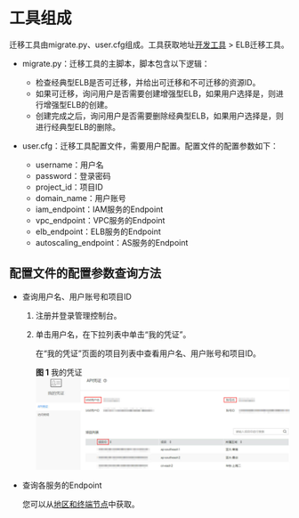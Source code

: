 # 工具组成<a name="zh-cn_topic_0118980204"></a>

迁移工具由migrate.py、user.cfg组成。工具获取地址[开发工具](https://developer.huaweicloud.com/tools)  \> ELB迁移工具。

-   migrate.py：迁移工具的主脚本，脚本包含以下逻辑：
    -   检查经典型ELB是否可迁移，并给出可迁移和不可迁移的资源ID。
    -   如果可迁移，询问用户是否需要创建增强型ELB，如果用户选择是，则进行增强型ELB的创建。
    -   创建完成之后，询问用户是否需要删除经典型ELB，如果用户选择是，则进行经典型ELB的删除。

-   user.cfg：迁移工具配置文件，需要用户配置。配置文件的配置参数如下：
    -   username：用户名
    -   password：登录密码
    -   project\_id：项目ID
    -   domain\_name：用户账号
    -   iam\_endpoint：IAM服务的Endpoint
    -   vpc\_endpoint：VPC服务的Endpoint
    -   elb\_endpoint：ELB服务的Endpoint
    -   autoscaling\_endpoint：AS服务的Endpoint


## 配置文件的配置参数查询方法<a name="section7749201816546"></a>

-   查询用户名、用户账号和项目ID
    1.  注册并登录管理控制台。
    2.  单击用户名，在下拉列表中单击“我的凭证”。

        在“我的凭证”页面的项目列表中查看用户名、用户账号和项目ID。

        **图 1**  我的凭证<a name="fig291545514615"></a>  
        ![](figures/我的凭证.jpg "我的凭证")



-   查询各服务的Endpoint

    您可以从[地区和终端节点](https://developer.huaweicloud.com/endpoint)中获取。


